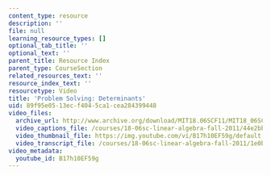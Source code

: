 ```yaml
---
content_type: resource
description: ''
file: null
learning_resource_types: []
optional_tab_title: ''
optional_text: ''
parent_title: Resource Index
parent_type: CourseSection
related_resources_text: ''
resource_index_text: ''
resourcetype: Video
title: 'Problem Solving: Determinants'
uid: 89f95e05-13ec-f404-5ca1-cea284399448
video_files:
  archive_url: http://www.archive.org/download/MIT18.06SCF11/MIT18_06SC_110526_L1_300k.mp4
  video_captions_file: /courses/18-06sc-linear-algebra-fall-2011/44e2bbebc3805c3ca89651b63a3d3159_B17h10EF59g.vtt
  video_thumbnail_file: https://img.youtube.com/vi/B17h10EF59g/default.jpg
  video_transcript_file: /courses/18-06sc-linear-algebra-fall-2011/1e0bdeba34df5f71c05546c4df30587e_B17h10EF59g.pdf
video_metadata:
  youtube_id: B17h10EF59g
---
```

